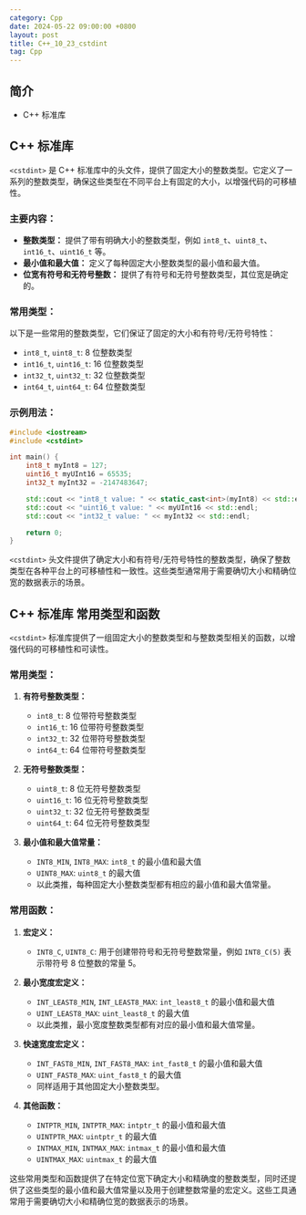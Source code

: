 ```yaml
---
category: Cpp
date: 2024-05-22 09:00:00 +0800
layout: post
title: C++_10_23_cstdint
tag: Cpp
---
```

## 简介

+ C++ <cstdint>标准库

## C++ <cstdint>标准库

`<cstdint>` 是 C++ 标准库中的头文件，提供了固定大小的整数类型。它定义了一系列的整数类型，确保这些类型在不同平台上有固定的大小，以增强代码的可移植性。

### 主要内容：
- **整数类型：** 提供了带有明确大小的整数类型，例如 `int8_t`、`uint8_t`、`int16_t`、`uint16_t` 等。
- **最小值和最大值：** 定义了每种固定大小整数类型的最小值和最大值。
- **位宽有符号和无符号整数：** 提供了有符号和无符号整数类型，其位宽是确定的。

### 常用类型：
以下是一些常用的整数类型，它们保证了固定的大小和有符号/无符号特性：
- `int8_t`, `uint8_t`: 8 位整数类型
- `int16_t`, `uint16_t`: 16 位整数类型
- `int32_t`, `uint32_t`: 32 位整数类型
- `int64_t`, `uint64_t`: 64 位整数类型

### 示例用法：
```cpp
#include <iostream>
#include <cstdint>

int main() {
    int8_t myInt8 = 127;
    uint16_t myUInt16 = 65535;
    int32_t myInt32 = -2147483647;

    std::cout << "int8_t value: " << static_cast<int>(myInt8) << std::endl;
    std::cout << "uint16_t value: " << myUInt16 << std::endl;
    std::cout << "int32_t value: " << myInt32 << std::endl;

    return 0;
}
```

`<cstdint>` 头文件提供了确定大小和有符号/无符号特性的整数类型，确保了整数类型在各种平台上的可移植性和一致性。这些类型通常用于需要确切大小和精确位宽的数据表示的场景。

## C++ <cstdint>标准库 常用类型和函数

`<cstdint>` 标准库提供了一组固定大小的整数类型和与整数类型相关的函数，以增强代码的可移植性和可读性。

### 常用类型：

1. **有符号整数类型：**
   - `int8_t`: 8 位带符号整数类型
   - `int16_t`: 16 位带符号整数类型
   - `int32_t`: 32 位带符号整数类型
   - `int64_t`: 64 位带符号整数类型

2. **无符号整数类型：**
   - `uint8_t`: 8 位无符号整数类型
   - `uint16_t`: 16 位无符号整数类型
   - `uint32_t`: 32 位无符号整数类型
   - `uint64_t`: 64 位无符号整数类型

3. **最小值和最大值常量：**
   - `INT8_MIN`, `INT8_MAX`: `int8_t` 的最小值和最大值
   - `UINT8_MAX`: `uint8_t` 的最大值
   - 以此类推，每种固定大小整数类型都有相应的最小值和最大值常量。

### 常用函数：

1. **宏定义：**
   - `INT8_C`, `UINT8_C`: 用于创建带符号和无符号整数常量，例如 `INT8_C(5)` 表示带符号 8 位整数的常量 5。

2. **最小宽度宏定义：**
   - `INT_LEAST8_MIN`, `INT_LEAST8_MAX`: `int_least8_t` 的最小值和最大值
   - `UINT_LEAST8_MAX`: `uint_least8_t` 的最大值
   - 以此类推，最小宽度整数类型都有对应的最小值和最大值常量。

3. **快速宽度宏定义：**
   - `INT_FAST8_MIN`, `INT_FAST8_MAX`: `int_fast8_t` 的最小值和最大值
   - `UINT_FAST8_MAX`: `uint_fast8_t` 的最大值
   - 同样适用于其他固定大小整数类型。

4. **其他函数：**
   - `INTPTR_MIN`, `INTPTR_MAX`: `intptr_t` 的最小值和最大值
   - `UINTPTR_MAX`: `uintptr_t` 的最大值
   - `INTMAX_MIN`, `INTMAX_MAX`: `intmax_t` 的最小值和最大值
   - `UINTMAX_MAX`: `uintmax_t` 的最大值

这些常用类型和函数提供了在特定位宽下确定大小和精确度的整数类型，同时还提供了这些类型的最小值和最大值常量以及用于创建整数常量的宏定义。这些工具通常用于需要确切大小和精确位宽的数据表示的场景。